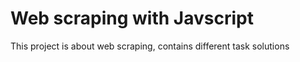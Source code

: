 # Web scraping with Javscript

This project is about web scraping, contains different task solutions
